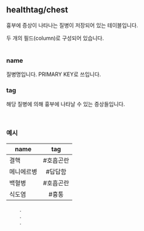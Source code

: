## healthtag/chest

흉부에 증상이 나타나는 질병이 저장되어 있는 테이블입니다.

두 개의 필드(column)로 구성되어 있습니다.
<br/><br/>

### name
질병명입니다. PRIMARY KEY로 쓰입니다.
### tag
해당 질병에 의해 흉부에 나타날 수 있는 증상들입니다.

<br/>

### 예시
| name | tag |
|---|:---:|
| 결핵 | #호흡곤란 |
| 메니에르병 | #답답함 |
| 백혈병 | #호흡곤란 |
| 식도염 | #흉통 |
&nbsp;&nbsp;&nbsp;&nbsp;&nbsp;&nbsp;&nbsp;&nbsp;&nbsp;.<br/>
&nbsp;&nbsp;&nbsp;&nbsp;&nbsp;&nbsp;&nbsp;&nbsp;&nbsp;.<br/>
&nbsp;&nbsp;&nbsp;&nbsp;&nbsp;&nbsp;&nbsp;&nbsp;&nbsp;.